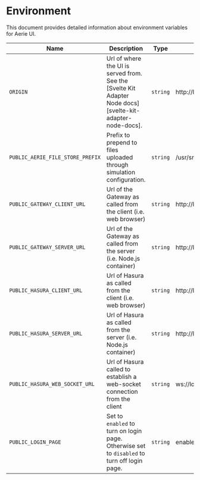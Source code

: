 # Environment

This document provides detailed information about environment variables for Aerie UI.

| Name                             | Description                                                                                               | Type     | Default                          |
| -------------------------------- | --------------------------------------------------------------------------------------------------------- | -------- | -------------------------------- |
| `ORIGIN`                         | Url of where the UI is served from. See the [Svelte Kit Adapter Node docs][svelte-kit-adapter-node-docs]. | `string` | http://localhost                 |
| `PUBLIC_AERIE_FILE_STORE_PREFIX` | Prefix to prepend to files uploaded through simulation configuration.                                     | `string` | /usr/src/app/merlin_file_store/  |
| `PUBLIC_GATEWAY_CLIENT_URL`      | Url of the Gateway as called from the client (i.e. web browser)                                           | `string` | http://localhost:9000            |
| `PUBLIC_GATEWAY_SERVER_URL`      | Url of the Gateway as called from the server (i.e. Node.js container)                                     | `string` | http://localhost:9000            |
| `PUBLIC_HASURA_CLIENT_URL`       | Url of Hasura as called from the client (i.e. web browser)                                                | `string` | http://localhost:8080/v1/graphql |
| `PUBLIC_HASURA_SERVER_URL`       | Url of Hasura as called from the server (i.e. Node.js container)                                          | `string` | http://localhost:8080/v1/graphql |
| `PUBLIC_HASURA_WEB_SOCKET_URL`   | Url of Hasura called to establish a web-socket connection from the client                                 | `string` | ws://localhost:8080/v1/graphql   |
| `PUBLIC_LOGIN_PAGE`              | Set to `enabled` to turn on login page. Otherwise set to `disabled` to turn off login page.               | `string` | enabled                          |
